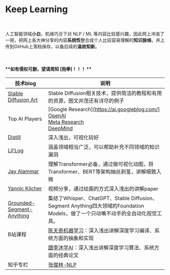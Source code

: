# Keep Learning

​     

人工智能领域**小白**，机缘巧合下对 NLP / ML 等内容比较感兴趣，因此网上冲浪了一把，把网上各大神分享的内容**系统性**整合成个人比较容易理解的**知识脉络**，并上传到GitHub上落档保存，以备后续的**温故知新**。

​     

#### **如有侵权可删，望请周知 [抱拳]！！！ **



| 技术blog                                                     | 说明                                                         |
| ------------------------------------------------------------ | ------------------------------------------------------------ |
| [Stable Diffusion Art](https://stable-diffusion-art.com/)    | Stable Diffusion相关技术，提供简洁的教程和有用的资源，图文并茂还有详尽的例子 |
| Top AI Players                                               | [Google Research][https://ai.googleblog.com/]<br />[OpenAI](https://openai.com/)<br />[Meta Research](https://research.facebook.com/research-areas/machine-learning/)<br />[DeepMind](https://www.deepmind.com/) |
| [Distill](https://distill.pub/)                              | 深入浅出，可视化较好                                         |
| [Lil’Log](https://lilianweng.github.io/)                     | 涵盖领域相当广泛，可以帮助补充不同领域的知识漏洞             |
| [Jay Alammar](http://jalammar.github.io/)                    | 理解Transformer必备，通过做可视化动图，将Transformer、BERT等架构抽丝剥茧，讲解细致入微 |
| [Yannic Kilcher](https://www.youtube.com/c/YannicKilcher/videos) | 视频分享，通过绘画的方式深入浅出的讲解paper                  |
| [Grounded-Segment-Anything](https://github.com/IDEA-Research/Grounded-Segment-Anything) | 集结了Whisper、ChatGPT、Stable Diffusion、Segment Anything四大领域的Foundation Models，做了一个只动嘴不动手的全自动化视觉工具。 |
| B站课程                                                      | [陈天奇机器学习](https://space.bilibili.com/1663273796)：深入浅出讲解深度学习编译、系统方面的抽象和实现 |
|                                                              | [跟李沐学AI](https://space.bilibili.com/1567748478)：深入浅出讲解深度学习算法、系统方面的经典论文 |
| 知乎专栏                                                     | [张俊林-NLP](https://www.zhihu.com/people/zhang-jun-lin-76)  |

